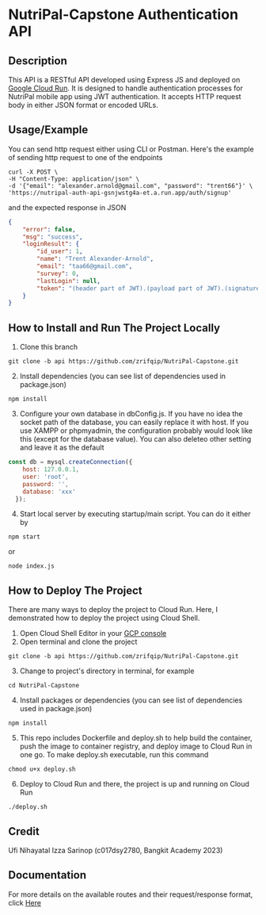 # NutriPal-Capstone Authentication API

## Description
This API is a RESTful API developed using Express JS and deployed on [Google Cloud Run](https://cloud.google.com/run). It is designed to handle authentication processes for NutriPal mobile app using JWT authentication. It accepts HTTP request body in either JSON format or encoded URLs.

## Usage/Example
You can send http request either using CLI or Postman. Here's the example of sending http request to one of the endpoints
```cli
curl -X POST \
-H "Content-Type: application/json" \
-d '{"email": "alexander.arnold@gmail.com", "password": "trent66"}' \
'https://nutripal-auth-api-gsnjwstg4a-et.a.run.app/auth/signup'
```
and the expected response in JSON
```json
{
    "error": false,
    "msg": "success",
    "loginResult": {
        "id_user": 1,
        "name": "Trent Alexander-Arnold",
        "email": "taa66@gmail.com",
        "survey": 0,
        "lastLogin": null,
        "token": "(header part of JWT).(payload part of JWT).(signature part of JWT)"
    }
}
```

## How to Install and Run The Project Locally
1. Clone this branch 
```git 
git clone -b api https://github.com/zrifqip/NutriPal-Capstone.git
```
2. Install dependencies (you can see list of dependencies used in package.json)
```node
npm install
```
3. Configure your own database in dbConfig.js. If you have no idea the socket path of the database, you can easily replace it with host. If you use XAMPP or phpmyadmin, the configuration probably would look like this (except for the database value). You can also deleteo other setting and leave it as the default
```javascript
const db = mysql.createConnection({
    host: 127.0.0.1,
    user: 'root',
    password: '',
    database: 'xxx'
  });
```
4. Start local server by executing startup/main script. You can do it either by
```node
npm start
```
or
```node
node index.js
```

## How to Deploy The Project
There are many ways to deploy the project to Cloud Run. Here, I demonstrated how to deploy the project using Cloud Shell.
1. Open Cloud Shell Editor in your [GCP console](https://shell.cloud.google.com/)
2. Open terminal and clone the project
```git 
git clone -b api https://github.com/zrifqip/NutriPal-Capstone.git
```
3. Change to project's directory in terminal, for example
```cli
cd NutriPal-Capstone
```
4. Install packages or dependencies (you can see list of dependencies used in package.json)
```node
npm install
```
5. This repo includes Dockerfile and deploy.sh to help build the container, push the image to container registry, and deploy image to Cloud Run in one go. To make deploy.sh executable, run this command
```cli
chmod u+x deploy.sh
```
6. Deploy to Cloud Run and there, the project is up and running on Cloud Run
```cli
./deploy.sh
```

## Credit
Ufi Nihayatal Izza Sarinop (c017dsy2780, Bangkit Academy 2023)

## Documentation
 For more details on the available routes and their request/response format, click [Here](https://tinyurl.com/nutripalAuthAPIDocumentation)
